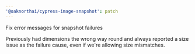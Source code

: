 ```yaml
---
'@oaknorthai/cypress-image-snapshot': patch
---
```


Fix error messages for snapshot failures

Previously had dimensions the wrong way round and always reported a size issue as the failure cause, even if we're allowing size mismatches.
